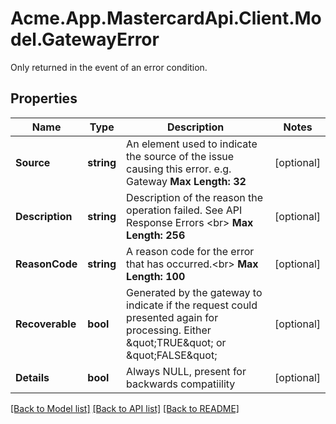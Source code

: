 # Acme.App.MastercardApi.Client.Model.GatewayError
Only returned in the event of an error condition.
## Properties

Name | Type | Description | Notes
------------ | ------------- | ------------- | -------------
**Source** | **string** | An element used to indicate the source of the issue causing this error. e.g. Gateway __Max Length: 32__  | [optional] 
**Description** | **string** | Description of the reason the operation failed. See API Response Errors &lt;br&gt; __Max Length: 256__  | [optional] 
**ReasonCode** | **string** | A reason code for the error that has occurred.&lt;br&gt; __Max Length: 100__  | [optional] 
**Recoverable** | **bool** | Generated by the gateway to indicate if the request could presented again for processing. Either \&quot;TRUE\&quot; or \&quot;FALSE\&quot;  | [optional] 
**Details** | **bool** | Always NULL, present for backwards compatiility  | [optional] 

[[Back to Model list]](../README.md#documentation-for-models) [[Back to API list]](../README.md#documentation-for-api-endpoints) [[Back to README]](../README.md)

